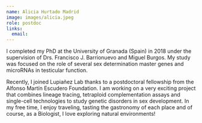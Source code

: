 ```yaml
---
name: Alicia Hurtado Madrid
image: images/alicia.jpeg
role: postdoc
links:
  email:
---
```


I completed my PhD at the University of Granada (Spain) in 2018 under the supervision of Drs. Francisco J. Barrionuevo and Miguel Burgos. My study was focused on the role of several sex determination master genes and microRNAs in testicular function.

Recently, I joined Lupiañez Lab thanks to a postdoctoral fellowship from the Alfonso Martín Escudero Foundation. I am working on a very exciting project that combines lineage tracing, tetraploid complementation assays and single-cell technologies to study genetic disorders in sex development.
In my free time, I enjoy traveling, tasting the gastronomy of each place and of course, as a Biologist, I love exploring natural environments!
